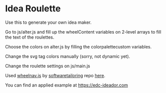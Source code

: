 # Idea Roulette

Use this to generate your own idea maker.

Go to js/alter.js and fill up the wheelContent variables on 2-level arrays to fill the text of the roulettes.

Choose the colors on alter.js by filling the colorpalettecustom variables.

Change the svg tag colors manually (sorry, not dynamic yet).

Change the roulette settings on js/main.js

Used [wheelnav.js](http://wheelnavjs.softwaretailoring.net/) by [softwaretailoring](https://github.com/softwaretailoring) repo [here](https://github.com/softwaretailoring/wheelnav).


You can find an applied example at https://edc-ideador.com
